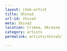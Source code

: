 ```yaml
---
layout: item-artist
title: Shiva3
url-id: shiva3
meta: Shiva3
location: Crimea, Ukraine
category: artists
permalink: artists/shiva3/

---
```



